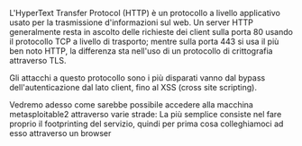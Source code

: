 L'HyperText Transfer Protocol (HTTP) è un protocollo a livello applicativo usato per la trasmissione d'informazioni sul web. Un server HTTP generalmente resta in ascolto delle richieste dei client sulla porta 80 usando il protocollo TCP a livello di trasporto; mentre sulla porta 443 si usa il più ben noto HTTP, la differenza sta nell'uso di un protocollo di crittografia attraverso TLS.

Gli attacchi a questo protocollo sono i più disparati vanno dal bypass dell'autenticazione dal lato client, fino al XSS (cross site scripting).

Vedremo adesso come sarebbe possibile accedere alla macchina metasploitable2 attraverso varie strade:
La più semplice consiste nel fare proprio il footprinting del servizio, quindi per prima cosa colleghiamoci ad esso attraverso un browser
